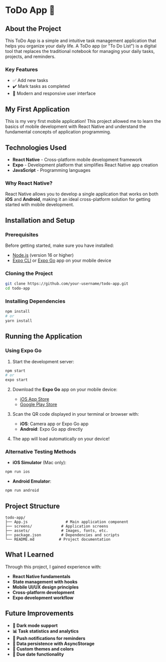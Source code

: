 # ToDo App 📝

## About the Project

This ToDo App is a simple and intuitive task management application that helps you organize your daily life. A ToDo app (or "To Do List") is a digital tool that replaces the traditional notebook for managing your daily tasks, projects, and reminders.

### Key Features
- ✅ Add new tasks
- ✔️ Mark tasks as completed
- 📱 Modern and responsive user interface

## My First Application

This is my very first mobile application! This project allowed me to learn the basics of mobile development with React Native and understand the fundamental concepts of application programming.

## Technologies Used

- **React Native** - Cross-platform mobile development framework
- **Expo** - Development platform that simplifies React Native app creation
- **JavaScript** - Programming languages

### Why React Native?

React Native allows you to develop a single application that works on both **iOS** and **Android**, making it an ideal cross-platform solution for getting started with mobile development.

## Installation and Setup

### Prerequisites

Before getting started, make sure you have installed:
- [Node.js](https://nodejs.org/) (version 16 or higher)
- [Expo CLI](https://docs.expo.dev/get-started/installation/) or [Expo Go](https://expo.dev/client) app on your mobile device

### Cloning the Project

```bash
git clone https://github.com/your-username/todo-app.git
cd todo-app
```

### Installing Dependencies

```bash
npm install
# or
yarn install
```

## Running the Application

### Using Expo Go

1. Start the development server:
```bash
npm start
# or
expo start
```

2. Download the **Expo Go** app on your mobile device:
   - [iOS App Store](https://apps.apple.com/app/expo-go/id982107779)
   - [Google Play Store](https://play.google.com/store/apps/details?id=host.exp.exponent)

3. Scan the QR code displayed in your terminal or browser with:
   - **iOS**: Camera app or Expo Go app
   - **Android**: Expo Go app directly

4. The app will load automatically on your device!

### Alternative Testing Methods

- **iOS Simulator** (Mac only):
```bash
npm run ios
```

- **Android Emulator**:
```bash
npm run android
```

## Project Structure

```
todo-app/
├── App.js                 # Main application component
├── screens/             # Application screens
├── assets/              # Images, fonts, etc.
├── package.json         # Dependencies and scripts
└── README.md           # Project documentation
```

## What I Learned
Through this project, I gained experience with:

- **React Native fundamentals**
- **State management with hooks**
- **Mobile UI/UX design principles**
- **Cross-platform development**
- **Expo development workflow**

## Future Improvements

- **🌙 Dark mode support**
- **📊 Task statistics and analytics**
- **🔔 Push notifications for reminders**
- **💾 Data persistence with AsyncStorage**
- **🎨 Custom themes and colors**
- **📅 Due date functionality**

